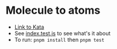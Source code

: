# Molecule to atoms

- [Link to Kata](https://www.codewars.com/kata/52f831fa9d332c6591000511)
- See [index.test.js](index.test.js) to see what's it about
- To run: `pnpm install` then `pnpm test`